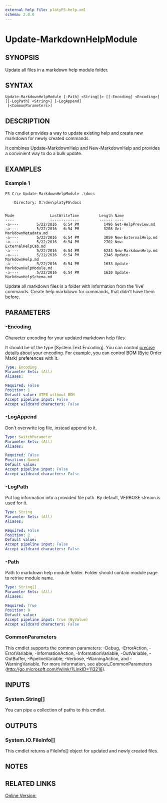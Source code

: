 ```yaml
---
external help file: platyPS-help.xml
schema: 2.0.0
---
```


# Update-MarkdownHelpModule
## SYNOPSIS
Update all files in a markdown help module folder.
## SYNTAX

```
Update-MarkdownHelpModule [-Path] <String[]> [[-Encoding] <Encoding>] [[-LogPath] <String>] [-LogAppend]
 [<CommonParameters>]
```

## DESCRIPTION
This cmdlet provides a way to update existing help and create new markdown for newly created commands.

It combines Update-MarkdownHelp and New-MarkdownHelp and provides a convinient way to do a bulk update.
## EXAMPLES

### Example 1
```
PS C:\> Update-MarkdownHelpModule .\docs

    Directory: D:\dev\platyPS\docs


Mode                LastWriteTime         Length Name
----                -------------         ------ ----
-a----        5/22/2016   6:54 PM           1496 Get-HelpPreview.md
-a----        5/22/2016   6:54 PM           3208 Get-MarkdownMetadata.md
-a----        5/22/2016   6:54 PM           3059 New-ExternalHelp.md
-a----        5/22/2016   6:54 PM           2702 New-ExternalHelpCab.md
-a----        5/22/2016   6:54 PM           6234 New-MarkdownHelp.md
-a----        5/22/2016   6:54 PM           2346 Update-MarkdownHelp.md
-a----        5/22/2016   6:54 PM           1633 Update-MarkdownHelpModule.md
-a----        5/22/2016   6:54 PM           1630 Update-MarkdownHelpSchema.md
```

Update all markdown files is a folder with information from the 'live' commands.
Create help markdown for commands, that didn't have them before.
## PARAMETERS

### -Encoding
Character encoding for your updated markdown help files.

It should be of the type \[System.Text.Encoding\].
You can control [precise details](https://msdn.microsoft.com/en-us/library/ms404377.aspx) about your encoding.
For [example](http://stackoverflow.com/questions/5596982/using-powershell-to-write-a-file-in-utf-8-without-the-bom), 
you can control BOM (Byte Order Mark) preferences with it.


```yaml
Type: Encoding
Parameter Sets: (All)
Aliases: 

Required: False
Position: 1
Default value: UTF8 without BOM
Accept pipeline input: False
Accept wildcard characters: False
```

### -LogAppend
Don't overwrite log file, instead append to it.


```yaml
Type: SwitchParameter
Parameter Sets: (All)
Aliases: 

Required: False
Position: Named
Default value: 
Accept pipeline input: False
Accept wildcard characters: False
```

### -LogPath
Put log information into a provided file path.
By default, VERBOSE stream is used for it.


```yaml
Type: String
Parameter Sets: (All)
Aliases: 

Required: False
Position: 2
Default value: 
Accept pipeline input: False
Accept wildcard characters: False
```

### -Path
Path to markdown help module folder.
Folder should contain module page to retrive module name.


```yaml
Type: String[]
Parameter Sets: (All)
Aliases: 

Required: True
Position: 0
Default value: 
Accept pipeline input: True (ByValue)
Accept wildcard characters: False
```

### CommonParameters
This cmdlet supports the common parameters: -Debug, -ErrorAction, -ErrorVariable, -InformationAction, -InformationVariable, -OutVariable, -OutBuffer, -PipelineVariable, -Verbose, -WarningAction, and -WarningVariable. For more information, see about_CommonParameters (http://go.microsoft.com/fwlink/?LinkID=113216).
## INPUTS

### System.String[]
You can pipe a collection of paths to this cmdlet.
## OUTPUTS

### System.IO.FileInfo[]
This cmdlet returns a FileInfo[] object for updated and newly created files.
## NOTES

## RELATED LINKS

[Online Version:](https://github.com/PowerShell/platyPS/blob/master/docs/Update-MarkdownHelpModule.md)

